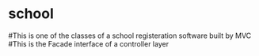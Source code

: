 # school
#This is one of the classes of a school registeration software built by MVC
#This is the Facade interface of a controller layer
